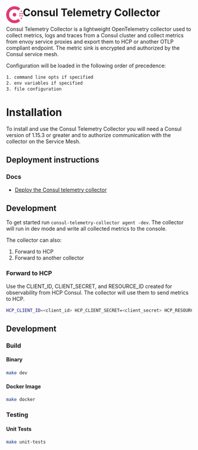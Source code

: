 <h1>
  <img src="./.doc/logo.svg" align="left" height="46px" alt="Consul logo"/>
  <span>Consul Telemetry Collector</span>
</h1>

Consul Telemetry Collector is a lightweight OpenTelemetry collector used to
collect metrics, logs and traces from a Consul cluster and collect metrics from envoy
service proxies and export them to HCP or another OTLP compliant endpoint.
The metric sink is encrypted and authorized by the Consul service mesh.

Configuration will be loaded in the following order of precedence:

    1. command line opts if specified
    2. env variables if specified
    3. file configuration

# Installation

To install and use the Consul Telemetry Collector you will need a Consul version of 1.15.3 or greater and to authorize communication with the collector on the Service Mesh.

## Deployment instructions

### Docs

- [Deploy the Consul telemetry collector](https://developer.hashicorp.com/hcp/docs/consul/monitor/management-plane/observability/telemetry-collector)

## Development

To get started run `consul-telemetry-collector agent -dev`. The collector
will run in dev mode and write all collected metrics to the console.

The collector can also:

1. Forward to HCP
2. Forward to another collector

### Forward to HCP

Use the CLIENT_ID, CLIENT_SECRET, and RESOURCE_ID created for observability
from HCP Consul. The collector will use them to send metrics to HCP.

```bash
HCP_CLIENT_ID=<client_id> HCP_CLIENT_SECRET=<client_secret> HCP_RESOURCE_ID=<resource_id> consul-telemetry-collector agent
```

## Development

### Build

#### Binary

```bash
make dev
```

#### Docker Image

```bash
make docker
```

### Testing

#### Unit Tests

```bash
make unit-tests
```
